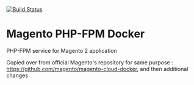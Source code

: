 [![Build Status](https://travis-ci.com/in-prateek/magento-php-fpm-docker.svg?branch=master)](https://travis-ci.com/in-prateek/magento-php-fpm-docker)
# Magento PHP-FPM Docker
PHP-FPM service for Magento 2 application

Copied over from official Magento's repository for same purpose : https://github.com/magento/magento-cloud-docker, and then additional changes
